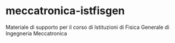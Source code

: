 # meccatronica-istfisgen
Materiale di supporto per il corso di Istituzioni di Fisica Generale di Ingegneria Meccatronica
